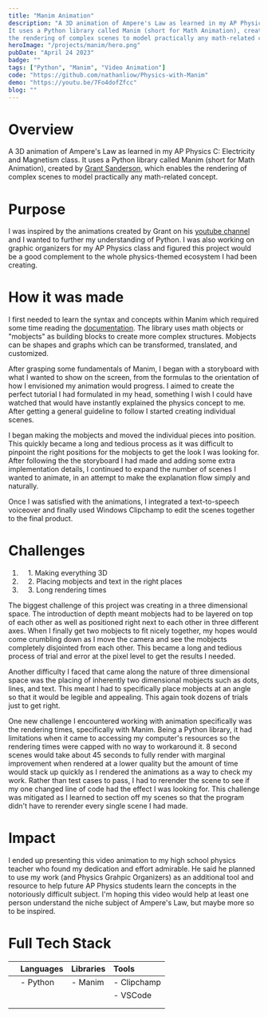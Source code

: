 ```yaml
---
title: "Manim Animation"
description: "A 3D animation of Ampere's Law as learned in my AP Physics C: Electricity and Magnetism class. 
It uses a Python library called Manim (short for Math Animation), created by Grant Sanderson, which enables
the rendering of complex scenes to model practically any math-related concept."
heroImage: "/projects/manim/hero.png"
pubDate: "April 24 2023"
badge: ""
tags: ["Python", "Manim", "Video Animation"]
code: "https://github.com/nathanliow/Physics-with-Manim"
demo: "https://youtu.be/7Fo4dofZfcc"
blog: ""
---
```

# Overview #
A 3D animation of Ampere's Law as learned in my AP Physics C: Electricity and Magnetism class.
It uses a Python library called Manim (short for Math Animation), created by 
<a target="_blank" href="https://twitter.com/3blue1brown">Grant Sanderson</a>, which enables
the rendering of complex scenes to model practically any math-related concept.

# Purpose #
I was inspired by the animations created by Grant on his 
<a target="_blank" href="https://www.youtube.com/@3blue1brown">youtube channel</a> and I wanted to
further my understanding of Python. I was also working on graphic organizers for my AP Physics 
class and figured this project would be a good complement to the whole physics-themed ecosystem
I had been creating. 

# How it was made #
I first needed to learn the syntax and concepts within Manim which required some time reading the 
<a target="_blank" href="https://docs.manim.community/en/stable/">documentation</a>. The library
uses math objects or "mobjects" as building blocks to create more complex structures. Mobjects
can be shapes and graphs which can be transformed, translated, and customized.  

After grasping some fundamentals of Manim, I began with a storyboard with what I wanted to show on
the screen, from the formulas to the orientation of how I envisioned my animation would progress. 
I aimed to create the perfect tutorial I had formulated in my head, something I wish I could have watched 
that would have instantly explained the physics concept to me. After getting a general guideline to follow
I started creating individual scenes. 

I began making the mobjects and moved the individual pieces into position. This quickly became a long and
tedious process as it was difficult to pinpoint the right positions for the mobjects to get the look I
was looking for. After following the the storyboard I had made and adding some extra implementation details,
I continued to expand the number of scenes I wanted to animate, in an attempt to make the explanation
flow simply and naturally.

Once I was satisfied with the animations, I integrated a text-to-speech voiceover and finally used Windows
Clipchamp to edit the scenes together to the final product.

# Challenges #
1. &nbsp;&nbsp;&nbsp;&nbsp;1\. Making everything 3D
2. &nbsp;&nbsp;&nbsp;&nbsp;2\. Placing mobjects and text in the right places
3. &nbsp;&nbsp;&nbsp;&nbsp;3\. Long rendering times

The biggest challenge of this project was creating in a three dimensional space. The introduction of depth
meant mobjects had to be layered on top of each other as well as positioned right next to each other in
three different axes. When I finally get two mobjects to fit nicely together, my hopes would come crumbling down
as I move the camera and see the mobjects completely disjointed from each other. This became a long and 
tedious process of trial and error at the pixel level to get the results I needed.

Another difficulty I faced that came along the nature of three dimensional space was the placing of 
inherently two dimensional mobjects such as dots, lines, and text. This meant I had to specifically 
place mobjects at an angle so that it would be legible and appealing. This again took dozens of trials
just to get right.

One new challenge I encountered working with animation specifically was the rendering times, specifically with
Manim. Being a Python library, it had limitations when it came to accessing my computer's resources so the 
rendering times were capped with no way to workaround it. 8 second scenes would take about 45 seconds to 
fully render with marginal improvement when rendered at a lower quality but the amount of time would stack
up quickly as I rendered the animations as a way to check my work. Rather than test cases to pass, I had to
rerender the scene to see if my one changed line of code had the effect I was looking for. This challenge was
mitigated as I learned to section off my scenes so that the program didn't have to rerender every single 
scene I had made.

# Impact #
I ended up presenting this video animation to my high school physics teacher who found my dedication and
effort admirable. He said he planned to use my work (and Physics Grahpic Organizers) as an additional tool 
and resource to help future AP Physics students learn the concepts in the notoriously difficult subject. 
I'm hoping this video would help at least one person understand the niche subject of Ampere's Law, but 
maybe more so to be inspired. 

# Full Tech Stack #  
|  | Languages | Libraries | Tools       |
| :--------- | :-------- | :-------- | :---------- |
|            | - Python  | - Manim   | - Clipchamp |
|            |           |           | - VSCode    |
|            |           |           |             |
|            |           |           |             |